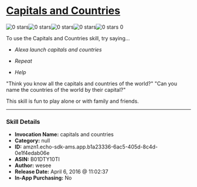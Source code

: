 # [Capitals and Countries](http://alexa.amazon.com/#skills/amzn1.echo-sdk-ams.app.b1a23336-6ac5-405d-8c4d-0e1f4edab06e)
![0 stars](../../images/ic_star_border_black_18dp_1x.png)![0 stars](../../images/ic_star_border_black_18dp_1x.png)![0 stars](../../images/ic_star_border_black_18dp_1x.png)![0 stars](../../images/ic_star_border_black_18dp_1x.png)![0 stars](../../images/ic_star_border_black_18dp_1x.png) 0

To use the Capitals and Countries skill, try saying...

* *Alexa launch capitals and countries*

* *Repeat*

* *Help*

"Think you know all the capitals and countries of the world?"
"Can you name the countries of the world by their capital?"

This skill is fun to play alone or with family and friends.

***

### Skill Details

* **Invocation Name:** capitals and countries
* **Category:** null
* **ID:** amzn1.echo-sdk-ams.app.b1a23336-6ac5-405d-8c4d-0e1f4edab06e
* **ASIN:** B01DTY10TI
* **Author:** wesee
* **Release Date:** April 6, 2016 @ 11:02:37
* **In-App Purchasing:** No
